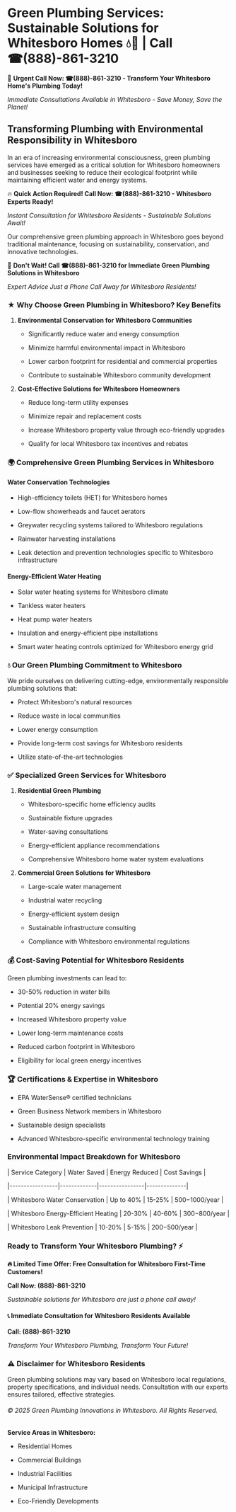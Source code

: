 # Green Plumbing Services: Sustainable Solutions for Whitesboro Homes 💧🌿 | Call ☎(888)-861-3210

🚨 **Urgent Call Now: ☎(888)-861-3210 - Transform Your Whitesboro Home's Plumbing Today!**
*Immediate Consultations Available in Whitesboro - Save Money, Save the Planet!*

## Transforming Plumbing with Environmental Responsibility in Whitesboro

In an era of increasing environmental consciousness, green plumbing services have emerged as a critical solution for Whitesboro homeowners and businesses seeking to reduce their ecological footprint while maintaining efficient water and energy systems. 

🔥 **Quick Action Required! Call Now: ☎(888)-861-3210 - Whitesboro Experts Ready!**
*Instant Consultation for Whitesboro Residents - Sustainable Solutions Await!*

Our comprehensive green plumbing approach in Whitesboro goes beyond traditional maintenance, focusing on sustainability, conservation, and innovative technologies.

🚨 **Don't Wait! Call ☎(888)-861-3210 for Immediate Green Plumbing Solutions in Whitesboro**
*Expert Advice Just a Phone Call Away for Whitesboro Residents!*

### ★ Why Choose Green Plumbing in Whitesboro? Key Benefits

1. **Environmental Conservation for Whitesboro Communities** 
   - Significantly reduce water and energy consumption
   - Minimize harmful environmental impact in Whitesboro
   - Lower carbon footprint for residential and commercial properties
   - Contribute to sustainable Whitesboro community development

2. **Cost-Effective Solutions for Whitesboro Homeowners** 
   - Reduce long-term utility expenses
   - Minimize repair and replacement costs
   - Increase Whitesboro property value through eco-friendly upgrades
   - Qualify for local Whitesboro tax incentives and rebates

### 🌍 Comprehensive Green Plumbing Services in Whitesboro

#### Water Conservation Technologies
- High-efficiency toilets (HET) for Whitesboro homes
- Low-flow showerheads and faucet aerators
- Greywater recycling systems tailored to Whitesboro regulations
- Rainwater harvesting installations
- Leak detection and prevention technologies specific to Whitesboro infrastructure

#### Energy-Efficient Water Heating
- Solar water heating systems for Whitesboro climate
- Tankless water heaters
- Heat pump water heaters
- Insulation and energy-efficient pipe installations
- Smart water heating controls optimized for Whitesboro energy grid

### 💧 Our Green Plumbing Commitment to Whitesboro

We pride ourselves on delivering cutting-edge, environmentally responsible plumbing solutions that:
- Protect Whitesboro's natural resources
- Reduce waste in local communities
- Lower energy consumption
- Provide long-term cost savings for Whitesboro residents
- Utilize state-of-the-art technologies

### ✅ Specialized Green Services for Whitesboro

1. **Residential Green Plumbing**
   - Whitesboro-specific home efficiency audits
   - Sustainable fixture upgrades
   - Water-saving consultations
   - Energy-efficient appliance recommendations
   - Comprehensive Whitesboro home water system evaluations

2. **Commercial Green Solutions for Whitesboro**
   - Large-scale water management
   - Industrial water recycling
   - Energy-efficient system design
   - Sustainable infrastructure consulting
   - Compliance with Whitesboro environmental regulations

### 💰 Cost-Saving Potential for Whitesboro Residents

Green plumbing investments can lead to:
- 30-50% reduction in water bills
- Potential 20% energy savings
- Increased Whitesboro property value
- Lower long-term maintenance costs
- Reduced carbon footprint in Whitesboro
- Eligibility for local green energy incentives

### 🏆 Certifications & Expertise in Whitesboro

- EPA WaterSense® certified technicians
- Green Business Network members in Whitesboro
- Sustainable design specialists
- Advanced Whitesboro-specific environmental technology training

### Environmental Impact Breakdown for Whitesboro

| Service Category | Water Saved | Energy Reduced | Cost Savings |
|-----------------|-------------|----------------|--------------|
| Whitesboro Water Conservation | Up to 40% | 15-25% | $500-$1000/year |
| Whitesboro Energy-Efficient Heating | 20-30% | 40-60% | $300-$800/year |
| Whitesboro Leak Prevention | 10-20% | 5-15% | $200-$500/year |

### Ready to Transform Your Whitesboro Plumbing? ⚡

**🔥 Limited Time Offer: Free Consultation for Whitesboro First-Time Customers!**

**Call Now: (888)-861-3210**
*Sustainable solutions for Whitesboro are just a phone call away!*

#### 📞 Immediate Consultation for Whitesboro Residents Available

**Call: (888)-861-3210**
*Transform Your Whitesboro Plumbing, Transform Your Future!*

### ⚠️ Disclaimer for Whitesboro Residents

Green plumbing solutions may vary based on Whitesboro local regulations, property specifications, and individual needs. Consultation with our experts ensures tailored, effective strategies.

###### © 2025 Green Plumbing Innovations in Whitesboro. All Rights Reserved.

**Service Areas in Whitesboro:** 
- Residential Homes
- Commercial Buildings
- Industrial Facilities
- Municipal Infrastructure
- Eco-Friendly Developments